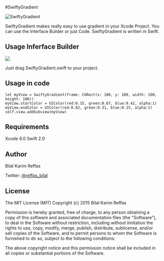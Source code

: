 #SwiftyGradient


![SwiftyGradient](http://i.imgur.com/Jhd3HMl.png)


SwiftyGradient makes really easy to use gradient in your Xcode Project.
You can use the Interface Builder or just Code.
SwiftyGradient is written in Swift.


## Usage Inferface Builder
<img src="http://g.recordit.co/8onVFQBDcA.gif">

Just drag SwiftyGradient.swift to your project.

## Usage in code

```
let myView = SwiftyGradient(frame: CGRect(x: 100, y: 100, width: 100, height: 100))
myView.startColor = UIColor(red:0.15, green:0.67, blue:0.42, alpha:1)
myView.endColor = UIColor(red:0.82, green:0.31, blue:0.15, alpha:1)
self.view.addSubview(myView)
```

## Requirements

Xcode 6.0 Swift 2.0


## Author

Bilal Karim Reffas

Twitter: [@reffas_bilal](https://twitter.com/reffas_bilal)


## License

The MIT License (MIT)
Copyright (c) 2015 Bilal Karim Reffas

Permission is hereby granted, free of charge, to any person obtaining a copy of this software and associated documentation files (the "Software"), to deal in the Software without restriction, including without limitation the rights to use, copy, modify, merge, publish, distribute, sublicense, and/or sell copies of the Software, and to permit persons to whom the Software is furnished to do so, subject to the following conditions:

The above copyright notice and this permission notice shall be included in all copies or substantial portions of the Software.
